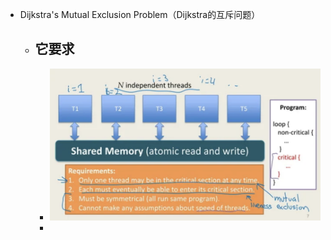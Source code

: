 - Dijkstra's Mutual Exclusion Problem（Dijkstra的互斥问题）
	- 它要求
		-
		- ![image.png](../assets/image_1670250795719_0.png)
		-